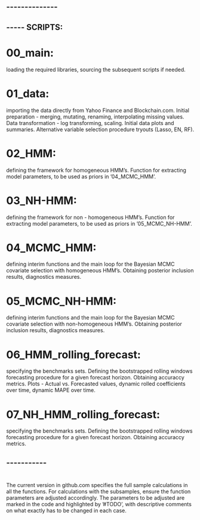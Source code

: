 ## --------------
## ----- SCRIPTS:
# 00_main: 
loading the required libraries, sourcing the subsequent scripts if needed.
# 01_data:
importing the data directly from Yahoo Finance and
Blockchain.com. Initial preparation - merging, mutating, renaming,
interpolating missing values. Data transformation - log transforming,
scaling. Initial data plots and summaries. Alternative variable
selection procedure tryouts (Lasso, EN, RF).
# 02_HMM: 
defining the framework for homogeneous HMM’s. Function for
extracting model parameters, to be used as priors in ’04_MCMC_HMM’.
# 03_NH-HMM: 
defining the framework for non - homogeneous HMM’s. Function
for extracting model parameters, to be used as priors in ’05_MCMC_NH-HMM’.
# 04_MCMC_HMM: 
defining interim functions and the main loop for the
Bayesian MCMC covariate selection with homogeneous HMM’s. Obtaining
posterior inclusion results, diagnostics measures.
# 05_MCMC_NH-HMM: 
defining interim functions and the main loop for the
Bayesian MCMC covariate selection with non-homogeneous HMM’s. Obtaining
posterior inclusion results, diagnostics measures.
# 06_HMM_rolling_forecast: 
specifying the benchmarks sets. Defining the
bootstrapped rolling windows forecasting procedure for a given forecast
horizon. Obtaining accuraccy metrics. Plots - Actual vs. Forecasted
values, dynamic rolled coefficients over time, dynamic MAPE over time.
# 07_NH_HMM_rolling_forecast: 
specifying the benchmarks sets. Defining
the bootstrapped rolling windows forecasting procedure for a given
forecast horizon. Obtaining accuraccy metrics.
## -----------
# 
The current version in github.com specifies the full sample
calculations in all the functions. For calculations with the
subsamples, ensure the function parameters are adjusted accordingly.
The parameters to be adjusted are marked in the code and highlighted by
’#TODO’, with descriptive comments on what exactly has to be changed in
each case.
